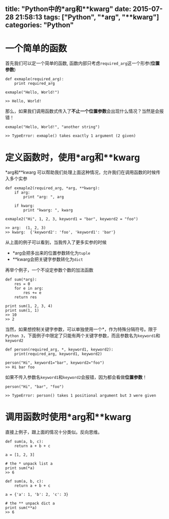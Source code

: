 title: "Python中的*arg和**kwarg"
date: 2015-07-28 21:58:13
tags: ["Python", "*arg", "**kwarg"]
categories: "Python"
---

# 一个简单的函数
首先我们可以定一个简单的函数, 函数内部只考虑`required_arg`这一个形参(**位置参数**)
```
def exmaple(required_arg):
    print required_arg

exmaple("Hello, World!")

>> Hello, World!
```

<!-- more -->
那么，如果我们调用函数式传入了**不止一个位置参数**会出现什么情况？当然是会报错！

```
exmaple("Hello, World!", "another string")

>> TypeError: exmaple() takes exactly 1 argument (2 given)
```

# 定义函数时，使用\*arg和\**kwarg
\*arg和\**kwarg 可以帮助我们处理上面这种情况，允许我们在调用函数的时候传入多个实参
```
def exmaple2(required_arg, *arg, **kwarg):
    if arg:
        print "arg: ", arg

    if kwarg:
        print "kwarg: ", kwarg

exmaple2("Hi", 1, 2, 3, keyword1 = "bar", keyword2 = "foo")

>> arg:  (1, 2, 3)
>> kwarg:  {'keyword2': 'foo', 'keyword1': 'bar'}
```
从上面的例子可以看到，当我传入了更多实参的时候
* \*arg会把多出来的位置参数转化为`tuple`
* \**kwarg会把关键字参数转化为`dict`

再举个例子，一个不设定参数个数的加法函数
```
def sum(*arg):
    res = 0
    for e in arg:
        res += e
    return res

print sum(1, 2, 3, 4)
print sum(1, 1)
>> 10
>> 2
```
当然，如果想控制关键字参数，可以单独使用一个*，作为特殊分隔符号。限于`Python 3`，下面例子中限定了只能有两个关键字参数，而且参数名为`keyword1`和`keyword2`
```
def person(required_arg, *, keyword1, keyword2):
    print(required_arg, keyword1, keyword2)

person("Hi", keyword1="bar", keyword2="foo")
>> Hi bar foo
```
如果不传入参数名`keyword1`和`keyword2`会报错，因为都会看做**位置参数**！
```
person("Hi", "bar", "foo")

>> TypeError: person() takes 1 positional argument but 3 were given
```

# 调用函数时使用\*arg和\**kwarg
直接上例子，跟上面的情况十分类似。反向思维。
```
def sum(a, b, c):
    return a + b + c

a = [1, 2, 3]

# the * unpack list a 
print sum(*a)
>> 6
```

```
def sum(a, b, c):
    return a + b + c

a = {'a': 1, 'b': 2, 'c': 3}

# the ** unpack dict a
print sum(**a)
>> 6
```
